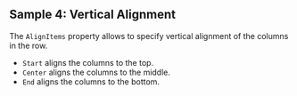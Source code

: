 ## Sample 4: Vertical Alignment

The `AlignItems` property allows to specify vertical alignment of the columns in the row.

* `Start` aligns the columns to the top.
* `Center` aligns the columns to the middle.
* `End` aligns the columns to the bottom.

